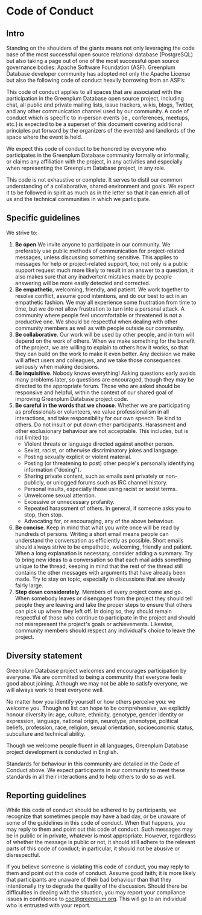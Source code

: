 # Code of Conduct

## Intro

Standing on the shoulders of the giants means not only leveraging the code base of the most successful open source relational database (PostgreSQL) but also taking a page out of one of the most successful open source governance bodies: Apache Software Foundation (ASF). Greenplum Database developer community has adopted not only the Apache License but also the following code of conduct heavily borrowing from an ASF’s:

This code of conduct applies to all spaces that are associated with the participation in the Greenplum Database open source project, including chat, all public and private mailing lists, issue trackers, wikis, blogs, Twitter, and any other communication channel used by our community. A code of conduct which is specific to in-person events (ie., conferences, meetups, etc.) is expected to be a superset of this document covering additional principles put forward by the organizers of the event(s) and landlords of the space where the event is held.

We expect this code of conduct to be honored by everyone who participates in the Greenplum Database community formally or informally, or claims any affiliation with the project, in any activities and especially when representing the Greenplum Database project, in any role.

This code is not exhaustive or complete. It serves to distil our common understanding of a collaborative, shared environment and goals. We expect it to be followed in spirit as much as in the letter so that it can enrich all of us and the technical communities in which we participate.

## Specific guidelines

We strive to:
1. **Be open** We invite anyone to participate in our community. We preferably use public methods of communication for project-related messages, unless discussing something sensitive. This applies to messages for help or project-related support, too; not only is a public support request much more likely to result in an answer to a question, it also makes sure that any inadvertent mistakes made by people answering will be more easily detected and corrected.
2. **Be empathetic**, welcoming, friendly, and patient. We work together to resolve conflict, assume good intentions, and do our best to act in an empathetic fashion. We may all experience some frustration from time to time, but we do not allow frustration to turn into a personal attack. A community where people feel uncomfortable or threatened is not a productive one. We should be respectful when dealing with other community members as well as with people outside our community.
3. **Be collaborative**. Our work will be used by other people, and in turn will depend on the work of others. When we make something for the benefit of the project, we are willing to explain to others how it works, so that they can build on the work to make it even better. Any decision we make will affect users and colleagues, and we take those consequences seriously when making decisions.
4. **Be inquisitive**. Nobody knows everything! Asking questions early avoids many problems later, so questions are encouraged, though they may be directed to the appropriate forum. Those who are asked should be responsive and helpful, within the context of our shared goal of improving Greenplum Database project code.
5. **Be careful in the words that we choose**. Whether we are participating as professionals or volunteers, we value professionalism in all interactions, and take responsibility for our own speech. Be kind to others. Do not insult or put down other participants. Harassment and other exclusionary behaviour are not acceptable. This includes, but is not limited to:
    * Violent threats or language directed against another person.
    * Sexist, racist, or otherwise discriminatory jokes and language.
    * Posting sexually explicit or violent material.
    * Posting (or threatening to post) other people's personally identifying information ("doxing").
    * Sharing private content, such as emails sent privately or non-publicly, or unlogged forums such as IRC channel history.
    * Personal insults, especially those using racist or sexist terms.
    * Unwelcome sexual attention.
    * Excessive or unnecessary profanity.
    * Repeated harassment of others. In general, if someone asks you to stop, then stop.
    * Advocating for, or encouraging, any of the above behaviour.
6. **Be concise**. Keep in mind that what you write once will be read by hundreds of persons. Writing a short email means people can understand the conversation as efficiently as possible. Short emails should always strive to be empathetic, welcoming, friendly and patient. When a long explanation is necessary, consider adding a summary.
    Try to bring new ideas to a conversation so that each mail adds something unique to the thread, keeping in mind that the rest of the thread still contains the other messages with arguments that have already been made.
     Try to stay on topic, especially in discussions that are already fairly large.
7. **Step down considerately**. Members of every project come and go. When somebody leaves or disengages from the project they should tell people they are leaving and take the proper steps to ensure that others can pick up where they left off. In doing so, they should remain respectful of those who continue to participate in the project and should not misrepresent the project's goals or achievements. Likewise, community members should respect any individual's choice to leave the project.

## Diversity statement

Greenplum Database project welcomes and encourages participation by everyone. We are committed to being a community that everyone feels good about joining. Although we may not be able to satisfy everyone, we will always work to treat everyone well.

No matter how you identify yourself or how others perceive you: we welcome you. Though no list can hope to be comprehensive, we explicitly honour diversity in: age, culture, ethnicity, genotype, gender identity or expression, language, national origin, neurotype, phenotype, political beliefs, profession, race, religion, sexual orientation, socioeconomic status, subculture and technical ability.

Though we welcome people fluent in all languages, Greenplum Database project development is conducted in English.

Standards for behaviour in this community are detailed in the Code of Conduct above. We expect participants in our community to meet these standards in all their interactions and to help others to do so as well.

## Reporting guidelines

While this code of conduct should be adhered to by participants, we recognize that sometimes people may have a bad day, or be unaware of some of the guidelines in this code of conduct. When that happens, you may reply to them and point out this code of conduct. Such messages may be in public or in private, whatever is most appropriate. However, regardless of whether the message is public or not, it should still adhere to the relevant parts of this code of conduct; in particular, it should not be abusive or disrespectful.

If you believe someone is violating this code of conduct, you may reply to them and point out this code of conduct. Assume good faith; it is more likely that participants are unaware of their bad behaviour than that they intentionally try to degrade the quality of the discussion. Should there be difficulties in dealing with the situation, you may report your compliance issues in confidence to coc@greenplum.org. This will go to an individual who is entrusted with your report.
